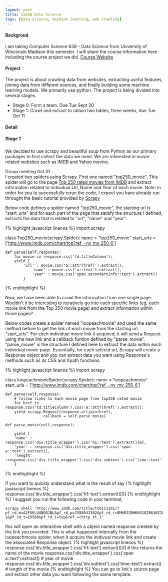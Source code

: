 ```yaml
---
layout: post
title: CS638 Data Science
tags: [Data science, machine learning, web crawling]
---
```


#### Backgroud
I am taking Computer Science 638 - Data Science from University of Wisconsin Madison this semester. I will share the course information here including the course project we did. [Course Website](https://sites.google.com/site/anhaidgroup/courses/cs-638-fall-2016)

#### Project
The project is about crawling data from websites, extracting useful features, joining data from different sources, and finally building some machine learning models. We primarily use python. The project is being divided into several stages.

* Stage 0: Form a team. Due Tue Sept 20
* Stage 1: Crawl and extract to obtain two tables, three weeks, due Tue Oct 11



#### Detail


##### Stage 1
We decided to use scrapy and beautiful soup from Python as our primary packages to first collect the data we need. We are interested in movie related websites such as IMDB and Yahoo movive. 

Group meeting Oct 01 :  
I created two spiders using Scrapy. First one named "top250_movie". This spider will go to the page [Top 250 rated movies from IMDB](http://www.imdb.com/chart/top?ref_=nv_mv_250_6) and extract information related to individual Url, Name and Year of each movie. Note: In order for you to successfully rerun the code, I expect you have already run throught the basic tutorial provided by [Scrapy](https://doc.scrapy.org/en/latest/intro/tutorial.html)

Below code defines a spider named "top250_movie", the starting url is "start_urls" and for each part of the page that satisfy the structure I defined, extracts the data that is related to "url", "name" and "year".  

{% highlight javascript linenos %}
import scrapy

class Top250_movie(scrapy.Spider):
	name = "top250_movie"
	start_urls = ['http://www.imdb.com/chart/top?ref_=nv_mv_250_6']
	
	def parse(self,response):
	    for movie in response.css('td.titleColumn'):
		yield {
			'url' : movie.css('a::attr(href)').extract(),
        		'name' : movie.css('a::text').extract(),
        		'year' : movie.css('span.secondaryInfo::text').extract()	
			}
{% endhighlight %}

Now, we have been able to crawl the information from one single page. Wouldn't it be interesting to iteratively go into each specific links (eg, each movie link from the Top 250 movie page) and extract information within those pages?

Below codes create a spider named "loopeachmovie" and used the same method before to get the link of each movie from the starting url "start_urls". For each individual movie link it acquired, it will send a Request using the new link and a callback funtion defined by "parse_movie". "parse_movie" is the structure I defined here to extract the data within each individual movie page. Essentially, for each selectd url, Scrapy will create a Response object and you can extract data you want using Response's methods such as its CSS and Xpath functions.

{% highlight javascript linenos %}
import scrapy

class loopeachmovieSpider(scrapy.Spider):
	name = 'loopeachmovie'
	start_urls = ['http://www.imdb.com/chart/top?ref_=nv_mv_250_6']
	
	def parse(self,response):
	    # follow links to each movie page from top250 rated movie
	    for href in response.css('td.titleColumn').css('a::attr(href)').extract():
		yield scrapy.Request(response.urljoin(href),
				     callback = self.parse_movie)
				     
	def parse_movie(self,response):
	    
	    yield {
		'name' : response.css('div.title_wrapper').css('h1::text').extract()[0],
		'year' : response.css('div.title_wrapper').css('span a::text').extract(),
		'length' :response.css('div.title_wrapper').css('div.subtext').css('time::text').extract() 
		}
{% endhighlight %}

If you want to quickly understand what is the result of say 
{% highlight javascript linenos %}
response.css('div.title_wrapper').css('h1::text').extract()[0]
{% endhighlight %}
I suggest you run the following code in your terminal, 

```
scrapy shell 'http://www.imdb.com/title/tt0111161/?pf_rd_m=A2FGELUUNOQJNL&pf_rd_p=2398042102&pf_rd_r=0M6MJZ0HKHS1G28630ZJ&pf_rd_s=center-1&pf_rd_t=15506&pf_rd_i=top&ref_=chttp_tt_1'
```
this will open an interactive shell with a object named response created by the link you provided. This is what happened internally from the loopeachmovie spider, when it acquire the inidivual movie link and create the associated Response object.
{% highlight javascript linenos %}
response.css('div.title_wrapper').css('h1::text').extract()[0] # this returns the name of the movie
response.css('div.title_wrapper').css('span a::text').extract() # year of movie
response.css('div.title_wrapper').css('div.subtext').css('time::text').extract() # length of the movie
{% endhighlight %}
You can go to link's source page and extract other data you want following the same template. 
